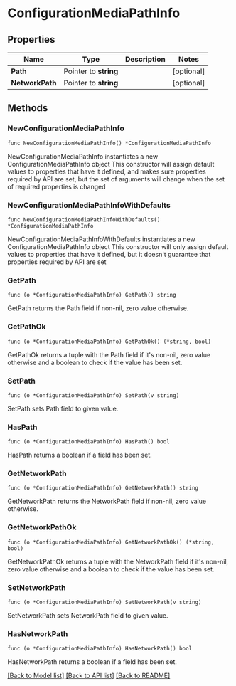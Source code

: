 # ConfigurationMediaPathInfo

## Properties

Name | Type | Description | Notes
------------ | ------------- | ------------- | -------------
**Path** | Pointer to **string** |  | [optional] 
**NetworkPath** | Pointer to **string** |  | [optional] 

## Methods

### NewConfigurationMediaPathInfo

`func NewConfigurationMediaPathInfo() *ConfigurationMediaPathInfo`

NewConfigurationMediaPathInfo instantiates a new ConfigurationMediaPathInfo object
This constructor will assign default values to properties that have it defined,
and makes sure properties required by API are set, but the set of arguments
will change when the set of required properties is changed

### NewConfigurationMediaPathInfoWithDefaults

`func NewConfigurationMediaPathInfoWithDefaults() *ConfigurationMediaPathInfo`

NewConfigurationMediaPathInfoWithDefaults instantiates a new ConfigurationMediaPathInfo object
This constructor will only assign default values to properties that have it defined,
but it doesn't guarantee that properties required by API are set

### GetPath

`func (o *ConfigurationMediaPathInfo) GetPath() string`

GetPath returns the Path field if non-nil, zero value otherwise.

### GetPathOk

`func (o *ConfigurationMediaPathInfo) GetPathOk() (*string, bool)`

GetPathOk returns a tuple with the Path field if it's non-nil, zero value otherwise
and a boolean to check if the value has been set.

### SetPath

`func (o *ConfigurationMediaPathInfo) SetPath(v string)`

SetPath sets Path field to given value.

### HasPath

`func (o *ConfigurationMediaPathInfo) HasPath() bool`

HasPath returns a boolean if a field has been set.

### GetNetworkPath

`func (o *ConfigurationMediaPathInfo) GetNetworkPath() string`

GetNetworkPath returns the NetworkPath field if non-nil, zero value otherwise.

### GetNetworkPathOk

`func (o *ConfigurationMediaPathInfo) GetNetworkPathOk() (*string, bool)`

GetNetworkPathOk returns a tuple with the NetworkPath field if it's non-nil, zero value otherwise
and a boolean to check if the value has been set.

### SetNetworkPath

`func (o *ConfigurationMediaPathInfo) SetNetworkPath(v string)`

SetNetworkPath sets NetworkPath field to given value.

### HasNetworkPath

`func (o *ConfigurationMediaPathInfo) HasNetworkPath() bool`

HasNetworkPath returns a boolean if a field has been set.


[[Back to Model list]](../README.md#documentation-for-models) [[Back to API list]](../README.md#documentation-for-api-endpoints) [[Back to README]](../README.md)


